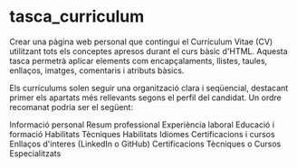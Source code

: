 # tasca_curriculum

Crear una pàgina web personal que contingui el Currículum Vitae (CV) utilitzant tots els conceptes apresos durant el curs bàsic d'HTML. Aquesta tasca permetrà aplicar elements com encapçalaments, llistes, taules, enllaços, imatges, comentaris i atributs bàsics.

Els currículums solen seguir una organització clara i seqüencial, destacant primer els apartats més rellevants segons el perfil del candidat. Un ordre recomanat podria ser el següent:

Informació personal
Resum professional
Experiència laboral
Educació i formació
Habilitats Tècniques
Habilitats
Idiomes
Certificacions i cursos
Enllaços d'interes (LinkedIn o GitHub)
Certificacions Tècniques o Cursos Especialitzats

